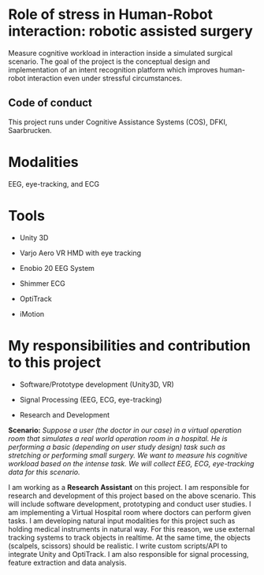 # Role of stress in Human-Robot interaction: robotic assisted surgery

Measure cognitive workload in interaction inside a simulated surgical scenario. 
The goal of the project is the conceptual design and implementation of an intent
recognition platform which improves human-robot interaction even under stressful circumstances.


## Code of conduct

This project runs under Cognitive Assistance Systems (COS), DFKI, Saarbrucken.  

# Modalities

EEG, eye-tracking, and ECG

# Tools

- Unity 3D

- Varjo Aero VR HMD with eye tracking 

- Enobio 20 EEG System

- Shimmer ECG

- OptiTrack

- iMotion


# My responsibilities and contribution to this project

- Software/Prototype development (Unity3D, VR)

- Signal Processing (EEG, ECG, eye-tracking)

- Research and Development

**Scenario:** 
_Suppose a user (the doctor in our case) in a virtual operation room that simulates a real world operation room in a hospital.
He is performing a basic (depending on user study design) task such as stretching or performing small surgery. We want to measure 
his cognitive workload based on the intense task. We will collect EEG, ECG, eye-tracking data for this scenario._

I am working as a **Research Assistant** on this project. I am responsible for research and development of this project based on the above scenario. This will include software development, prototyping and conduct user studies. I am implementing a Virtual Hospital room where doctors can perform given tasks. I am developing natural input modalities for this project such as holding medical instruments in natural way. For this reason, we use external tracking systems to track objects in realtime. At the same time, the objects (scalpels, scissors) should be realistic. I write custom scripts/API to integrate Unity and OptiTrack. I am also responsible for signal processing, feature extraction and data analysis.  



